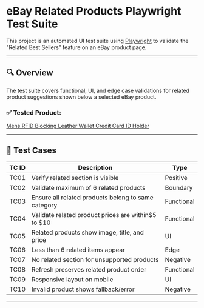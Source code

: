 # eBay Related Products Playwright Test Suite

This project is an automated UI test suite using [Playwright](https://playwright.dev/) to validate the "Related Best Sellers" feature on an eBay product page.

---

## 🔍 Overview

The test suite covers functional, UI, and edge case validations for related product suggestions shown below a selected eBay product.

### ✅ Tested Product:
[Mens RFID Blocking Leather Wallet Credit Card ID Holder](https://www.ebay.com/itm/364748865269)

---

## 🧪 Test Cases

| TC ID  | Description                                               | Type       |
|--------|-----------------------------------------------------------|------------|
| TC01   | Verify related section is visible                         | Positive   |
| TC02   | Validate maximum of 6 related products                    | Boundary   |
| TC03   | Ensure all related products belong to same category       | Functional |
| TC04   | Validate related product prices are within$5 to $10       | Functional |
| TC05   | Related products show image, title, and price             | UI         |
| TC06   | Less than 6 related items appear                          | Edge       |
| TC07   | No related section for unsupported products               | Negative   |
| TC08   | Refresh preserves related product order                   | Functional |
| TC09   | Responsive layout on mobile                               | UI         |
| TC10   | Invalid product shows fallback/error                      | Negative   |


---
